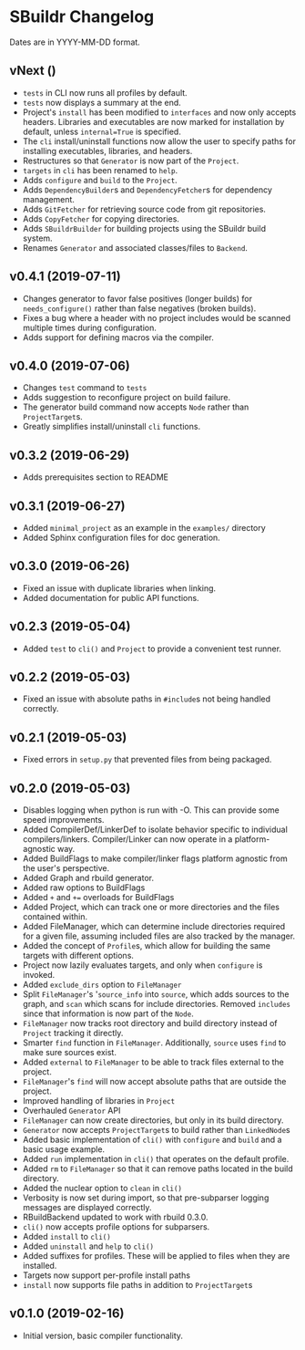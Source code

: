 # SBuildr Changelog
Dates are in YYYY-MM-DD format.

## vNext ()
- `tests` in CLI now runs all profiles by default.
- `tests` now displays a summary at the end.
- Project's `install` has been modified to `interfaces` and now only accepts headers. Libraries and executables are now marked for installation by default, unless `internal=True` is specified.
- The `cli` install/uninstall functions now allow the user to specify paths for installing executables, libraries, and headers.
- Restructures so that `Generator` is now part of the `Project`.
- `targets` in `cli` has been renamed to `help`.
- Adds `configure` and `build` to the `Project`.
- Adds `DependencyBuilder`s and `DependencyFetcher`s for dependency management.
- Adds `GitFetcher` for retrieving source code from git repositories.
- Adds `CopyFetcher` for copying directories.
- Adds `SBuildrBuilder` for building projects using the SBuildr build system.
- Renames `Generator` and associated classes/files to `Backend`. 

## v0.4.1 (2019-07-11)
- Changes generator to favor false positives (longer builds) for `needs_configure()` rather than false negatives (broken builds).
- Fixes a bug where a header with no project includes would be scanned multiple times during configuration.
- Adds support for defining macros via the compiler.

## v0.4.0 (2019-07-06)
- Changes `test` command to `tests`
- Adds suggestion to reconfigure project on build failure.
- The generator build command now accepts `Node` rather than `ProjectTarget`s.
- Greatly simplifies install/uninstall `cli` functions.

## v0.3.2 (2019-06-29)
- Adds prerequisites section to README

## v0.3.1 (2019-06-27)
- Added `minimal_project` as an example in the `examples/` directory
- Added Sphinx configuration files for doc generation.

## v0.3.0 (2019-06-26)
- Fixed an issue with duplicate libraries when linking.
- Added documentation for public API functions.

## v0.2.3 (2019-05-04)
- Added `test` to `cli()` and `Project` to provide a convenient test runner.

## v0.2.2 (2019-05-03)
- Fixed an issue with absolute paths in `#include`s not being handled correctly.

## v0.2.1 (2019-05-03)
- Fixed errors in `setup.py` that prevented files from being packaged.

## v0.2.0 (2019-05-03)
- Disables logging when python is run with -O. This can provide some speed improvements.
- Added CompilerDef/LinkerDef to isolate behavior specific to individual compilers/linkers. Compiler/Linker can now operate in a platform-agnostic way.
- Added BuildFlags to make compiler/linker flags platform agnostic from the user's perspective.
- Added Graph and rbuild generator.
- Added raw options to BuildFlags
- Added `+` and `+=` overloads for BuildFlags
- Added Project, which can track one or more directories and the files contained within.
- Added FileManager, which can determine include directories required for a given file, assuming included files are also tracked by the manager.
- Added the concept of `Profile`s, which allow for building the same targets with different options.
- Project now lazily evaluates targets, and only when `configure` is invoked.
- Added `exclude_dirs` option to `FileManager`
- Split `FileManager`'s '`source_info` into `source`, which adds sources to the graph, and `scan` which scans for include directories. Removed `includes` since that information is now part of the `Node`.
- `FileManager` now tracks root directory and build directory instead of `Project` tracking it directly.
- Smarter `find` function in `FileManager`. Additionally, `source` uses `find` to make sure sources exist.
- Added `external` to `FileManager` to be able to track files external to the project.
- `FileManager`'s `find` will now accept absolute paths that are outside the project.
- Improved handling of libraries in `Project`
- Overhauled `Generator` API
- `FileManager` can now create directories, but only in its build directory.
- `Generator` now accepts `ProjectTarget`s to build rather than `LinkedNode`s
- Added basic implementation of `cli()` with `configure` and `build` and a basic usage example.
- Added `run` implementation in `cli()` that operates on the default profile.
- Added `rm` to `FileManager` so that it can remove paths located in the build directory.
- Added the nuclear option to `clean` in `cli()`
- Verbosity is now set during import, so that pre-subparser logging messages are displayed correctly.
- RBuildBackend updated to work with rbuild 0.3.0.
- `cli()` now accepts profile options for subparsers.
- Added `install` to `cli()`
- Added `uninstall` and `help` to `cli()`
- Added suffixes for profiles. These will be applied to files when they are installed.
- Targets now support per-profile install paths
- `install` now supports file paths in addition to `ProjectTarget`s

## v0.1.0 (2019-02-16)
- Initial version, basic compiler functionality.
